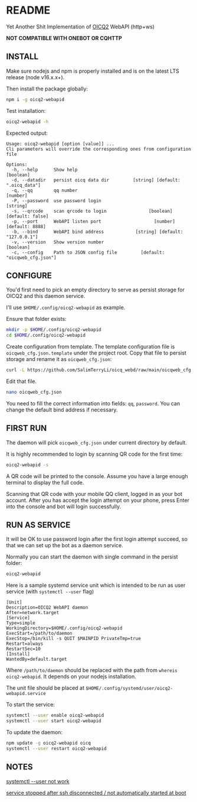 # README

Yet Another Shit Implementation of [OICQ2](https://github.com/takayama-lily/oicq) WebAPI (http+ws)

**NOT COMPATIBLE WITH ONEBOT OR CQHTTP**

## INSTALL

Make sure nodejs and npm is properly installed and is on the latest LTS release (node v16.x.x+).

Then install the package globally:

```sh
npm i -g oicq2-webapid
```

Test installation:

```sh
oicq2-webapid -h
```

Expected output:

```
Usage: oicq2-webapid [option [value]] ...
Cli parameters will override the corresponding ones from configuration file

Options:
  -h, --help      Show help                                            [boolean]
  -d, --datadir   persist oicq data dir         [string] [default: ".oicq_data"]
  -q, --qq        qq number                                             [number]
  -P, --password  use password login                                    [string]
  -s, --qrcode    scan qrcode to login                [boolean] [default: false]
  -p, --port      WebAPI listen port                    [number] [default: 8888]
  -b, --bind      WebAPI bind address            [string] [default: "127.0.0.1"]
  -v, --version   Show version number                                  [boolean]
  -c, --config    Path to JSON config file         [default: "oicqweb_cfg.json"]
```

## CONFIGURE

You'd first need to pick an empty directory to serve as persist storage for OICQ2 and this daemon service.

I'll use `$HOME/.config/oicq2-webapid` as example.

Ensure that folder exists:

```sh
mkdir -p $HOME/.config/oicq2-webapid
cd $HOME/.config/oicq2-webapid
```

Create configuration from template. The template configuration file is `oicqweb_cfg.json.template` under the project root. Copy that file to persist storage and rename it as `oicqweb_cfg.json`:

```sh
curl -L https://github.com/SalimTerryLi/oicq_webd/raw/main/oicqweb_cfg.json.template -o oicqweb_cfg.json
```

Edit that file.

```sh
nano oicqweb_cfg.json
```

You need to fill the correct information into fields: `qq`, `password`. You can change the default bind address if necessary.

## FIRST RUN

The daemon will pick `oicqweb_cfg.json` under current directory by default.

It is highly recommended to login by scanning QR code for the first time:

```sh
oicq2-webapid -s
```

A QR code will be printed to the console. Assume you have a large enough terminal to display the full code.

Scanning that QR code with your mobile QQ client, logged in as your bot account. After you has accept the login attempt on your phone, press Enter into the console and bot will login successfully.

## RUN AS SERVICE

It will be OK to use password login after the first login attempt succeed, so that we can set up the bot as a daemon service.

Normally you can start the daemon with single command in the persist folder:

```sh
oicq2-webapid
```

Here is a sample systemd service unit which is intended  to be run as user service (with `systemctl --user` flag)

```systemd
[Unit]
Description=OICQ2 WebAPI daemon
After=network.target
[Service]
Type=simple
WorkingDirectory=$HOME/.config/oicq2-webapid
ExecStart=/path/to/daemon
ExecStop=/bin/kill -s QUIT $MAINPID PrivateTmp=true
Restart=always
RestartSec=10
[Install]
WantedBy=default.target
```

Where `/path/to/daemon` should be replaced with the path from `whereis oicq2-webapid`. It depends on your nodejs installation.

The unit file should be placed at `$HOME/.config/systemd/user/oicq2-webapid.service`

To start the service:

```sh
systemctl --user enable oicq2-webapid
systemctl --user start oicq2-webapid
```

To update the daemon:

```sh
npm update -g oicq2-webapid oicq
systemctl --user restart oicq2-webapid
```

## NOTES

[systemctl --user not work](https://serverfault.com/a/1047069)

[service stopped after ssh disconnected / not automatically started at boot](https://wiki.archlinux.org/title/systemd/User#Automatic_start-up_of_systemd_user_instances)
